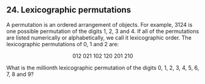 ## 24. Lexicographic permutations

A permutation is an ordered arrangement of objects. For example, 3124 is one possible permutation of the digits 1, 2, 3 and 4. If all of the permutations are listed numerically or alphabetically, we call it lexicographic order. The lexicographic permutations of 0, 1 and 2 are:

<p align="center">
  012   021   102   120   201   210
</p>

What is the millionth lexicographic permutation of the digits 0, 1, 2, 3, 4, 5, 6, 7, 8 and 9?
